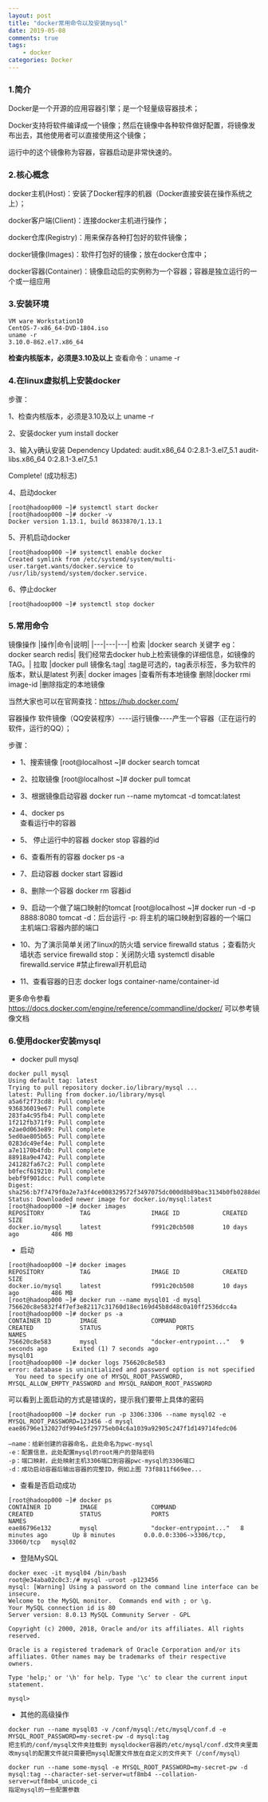 ```yaml
---
layout: post
title: "docker常用命令以及安装mysql"
date: 2019-05-08
comments: true
tags: 
	- docker
categories: Docker
---
```


### 1.简介

Docker是一个开源的应用容器引擎；是一个轻量级容器技术；

Docker支持将软件编译成一个镜像；然后在镜像中各种软件做好配置，将镜像发布出去，其他使用者可以直接使用这个镜像；

运行中的这个镜像称为容器，容器启动是非常快速的。
<!--more--> 
### 2.核心概念

docker主机(Host)：安装了Docker程序的机器（Docker直接安装在操作系统之上）；

docker客户端(Client)：连接docker主机进行操作；

docker仓库(Registry)：用来保存各种打包好的软件镜像；

docker镜像(Images)：软件打包好的镜像；放在docker仓库中；

docker容器(Container)：镜像启动后的实例称为一个容器；容器是独立运行的一个或一组应用

### 3.安装环境

```
VM ware Workstation10
CentOS-7-x86_64-DVD-1804.iso
uname -r
3.10.0-862.el7.x86_64
```
**检查内核版本，必须是3.10及以上** 查看命令：uname -r

### 4.在linux虚拟机上安装docker

步骤：

1、检查内核版本，必须是3.10及以上
uname -r

2、安装docker
yum install docker

3、输入y确认安装
Dependency Updated:
  audit.x86_64 0:2.8.1-3.el7_5.1                                  audit-libs.x86_64 0:2.8.1-3.el7_5.1                                 

Complete!
(成功标志)

4、启动docker
```
[root@hadoop000 ~]# systemctl start docker
[root@hadoop000 ~]# docker -v
Docker version 1.13.1, build 8633870/1.13.1
```
5、开机启动docker
```
[root@hadoop000 ~]# systemctl enable docker
Created symlink from /etc/systemd/system/multi-user.target.wants/docker.service to /usr/lib/systemd/system/docker.service.
```
6、停止docker
```
[root@hadoop000 ~]# systemctl stop docker
``` 
### 5.常用命令

镜像操作
|操作|命令|说明|
|---|---|---|
检索	|docker search 关键字 eg：docker search redis|	我们经常去docker hub上检索镜像的详细信息，如镜像的TAG。|
拉取	|docker pull 镜像名:tag|	:tag是可选的，tag表示标签，多为软件的版本，默认是latest
列表|	docker images	|查看所有本地镜像
删除|docker rmi image-id	|删除指定的本地镜像

当然大家也可以在官网查找：https://hub.docker.com/

容器操作
软件镜像（QQ安装程序）----运行镜像----产生一个容器（正在运行的软件，运行的QQ）；

步骤：

- 1、搜索镜像
[root@localhost ~]# docker search tomcat
- 2、拉取镜像
[root@localhost ~]# docker pull tomcat
- 3、根据镜像启动容器
docker run --name mytomcat -d tomcat:latest
- 4、docker ps  
查看运行中的容器
- 5、 停止运行中的容器
docker stop  容器的id
- 6、查看所有的容器
docker ps -a
- 7、启动容器
docker start 容器id
- 8、删除一个容器
 docker rm 容器id
- 9、启动一个做了端口映射的tomcat
[root@localhost ~]# docker run -d -p 8888:8080 tomcat
-d：后台运行
-p: 将主机的端口映射到容器的一个端口    主机端口:容器内部的端口

- 10、为了演示简单关闭了linux的防火墙
service firewalld status ；查看防火墙状态
service firewalld stop：关闭防火墙
systemctl disable firewalld.service #禁止firewall开机启动
- 11、查看容器的日志
docker logs container-name/container-id

更多命令参看
https://docs.docker.com/engine/reference/commandline/docker/
可以参考镜像文档

### 6.使用docker安装mysql

- docker pull mysql
```
docker pull mysql 
Using default tag: latest
Trying to pull repository docker.io/library/mysql ... 
latest: Pulling from docker.io/library/mysql
a5a6f2f73cd8: Pull complete 
936836019e67: Pull complete 
283fa4c95fb4: Pull complete 
1f212fb371f9: Pull complete 
e2ae0d063e89: Pull complete 
5ed0ae805b65: Pull complete 
0283dc49ef4e: Pull complete 
a7e1170b4fdb: Pull complete 
88918a9e4742: Pull complete 
241282fa67c2: Pull complete 
b0fecf619210: Pull complete 
bebf9f901dcc: Pull complete 
Digest: sha256:b7f7479f0a2e7a3f4ce008329572f3497075dc000d8b89bac3134b0fb0288de8
Status: Downloaded newer image for docker.io/mysql:latest
[root@hadoop000 ~]# docker images
REPOSITORY          TAG                 IMAGE ID            CREATED             SIZE
docker.io/mysql     latest              f991c20cb508        10 days ago         486 MB
```
- 启动
```
[root@hadoop000 ~]# docker images
REPOSITORY          TAG                 IMAGE ID            CREATED             SIZE
docker.io/mysql     latest              f991c20cb508        10 days ago         486 MB
[root@hadoop000 ~]# docker run --name mysql01 -d mysql
756620c8e5832f4f7ef3e82117c31760d18ec169d45b8d48c0a10ff2536dcc4a
[root@hadoop000 ~]# docker ps -a
CONTAINER ID        IMAGE               COMMAND                  CREATED             STATUS                     PORTS               NAMES
756620c8e583        mysql               "docker-entrypoint..."   9 seconds ago       Exited (1) 7 seconds ago                       mysql01
[root@hadoop000 ~]# docker logs 756620c8e583
error: database is uninitialized and password option is not specified 
  You need to specify one of MYSQL_ROOT_PASSWORD, MYSQL_ALLOW_EMPTY_PASSWORD and MYSQL_RANDOM_ROOT_PASSWORD
```
可以看到上面启动的方式是错误的，提示我们要带上具体的密码
```
[root@hadoop000 ~]# docker run -p 3306:3306 --name mysql02 -e MYSQL_ROOT_PASSWORD=123456 -d mysql
eae86796e132027df994e5f29775eb04c6a1039a92905c247f1d149714fedc06
```
```
–name：给新创建的容器命名，此处命名为pwc-mysql
-e：配置信息，此处配置mysql的root用户的登陆密码
-p：端口映射，此处映射主机3306端口到容器pwc-mysql的3306端口
-d：成功启动容器后输出容器的完整ID，例如上图 73f8811f669ee...
```
- 查看是否启动成功
```
[root@hadoop000 ~]# docker ps
CONTAINER ID        IMAGE               COMMAND                  CREATED             STATUS              PORTS                               NAMES
eae86796e132        mysql               "docker-entrypoint..."   8 minutes ago       Up 8 minutes        0.0.0.0:3306->3306/tcp, 33060/tcp   mysql02
```
- 登陆MySQL
```
docker exec -it mysql04 /bin/bash
root@e34aba02c0c3:/# mysql -uroot -p123456 
mysql: [Warning] Using a password on the command line interface can be insecure.
Welcome to the MySQL monitor.  Commands end with ; or \g.
Your MySQL connection id is 80
Server version: 8.0.13 MySQL Community Server - GPL

Copyright (c) 2000, 2018, Oracle and/or its affiliates. All rights reserved.

Oracle is a registered trademark of Oracle Corporation and/or its
affiliates. Other names may be trademarks of their respective
owners.

Type 'help;' or '\h' for help. Type '\c' to clear the current input statement.

mysql> 
```
- 其他的高级操作
```
docker run --name mysql03 -v /conf/mysql:/etc/mysql/conf.d -e MYSQL_ROOT_PASSWORD=my-secret-pw -d mysql:tag
把主机的/conf/mysql文件夹挂载到 mysqldocker容器的/etc/mysql/conf.d文件夹里面
改mysql的配置文件就只需要把mysql配置文件放在自定义的文件夹下（/conf/mysql）

docker run --name some-mysql -e MYSQL_ROOT_PASSWORD=my-secret-pw -d mysql:tag --character-set-server=utf8mb4 --collation-server=utf8mb4_unicode_ci
指定mysql的一些配置参数
```
